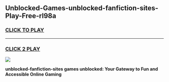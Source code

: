 
## Unblocked-Games-unblocked-fanfiction-sites-Play-Free-rl98a
<h3>
<a href="https://premium76.site?title=unblocked-fanfiction-sites&ref=23A">CLICK TO PLAY</a></h3>
<hr>

<h3>
<a href="https://premium76.site?title=unblocked-fanfiction-sites&ref=23A">CLICK 2 PLAY</a>
  
</h3>

<a href="https://premium76.site?title=unblocked-fanfiction-sites&ref=23A"><img src="https://clearcache.store/games.png"></a>


**unblocked-fanfiction-sites games unblocked: Your Gateway to Fun and Accessible Online Gaming**

